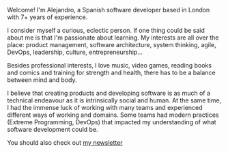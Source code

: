 Welcome! I'm Alejandro, a Spanish software developer based in London with 7+ years of experience.

I consider myself a curious, eclectic person. If one thing could be said about me is that I'm passionate about learning. My interests are all over the place: product management, software architecture, system thinking, agile, DevOps, leadership, culture, entrepreneurship…

Besides professional interests, I love music, video games, reading books and comics and training for strength and health, there has to be a balance between mind and body.

I believe that creating products and developing software is as much of a technical endeavour as it is intrinsically social and human. At the same time, I had the immense luck of working with many teams and experienced different ways of working and domains. Some teams had modern practices (Extreme Programming, DevOps) that impacted my understanding of what software development could be.


You should also check out [my newsletter](https://alejandronapoles.com/newsletter)


